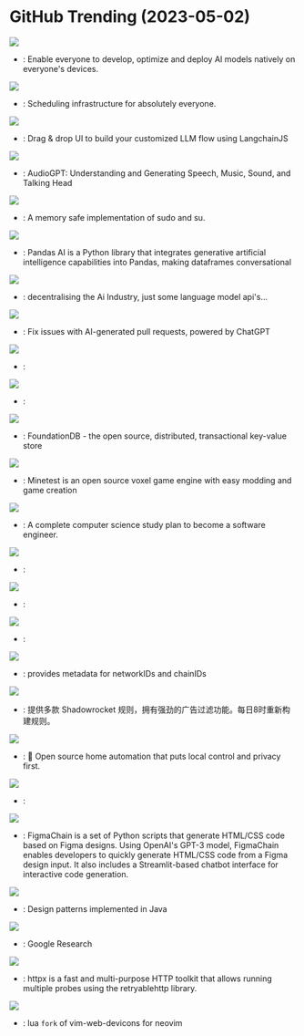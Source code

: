 # GitHub Trending (2023-05-02)

![](https://img.shields.io/badge/Python-New%201-green?style=flat-square&logo=appveyor)
- [](https://github.comundefined): Enable everyone to develop, optimize and deploy AI models natively on everyone's devices.

![](https://img.shields.io/badge/TypeScript-New%20177-green?style=flat-square&logo=appveyor)
- [](https://github.comundefined): Scheduling infrastructure for absolutely everyone.

![](https://img.shields.io/badge/JavaScript-New%2085-green?style=flat-square&logo=appveyor)
- [](https://github.comundefined): Drag & drop UI to build your customized LLM flow using LangchainJS

![](https://img.shields.io/badge/Python-New%201-green?style=flat-square&logo=appveyor)
- [](https://github.comundefined): AudioGPT: Understanding and Generating Speech, Music, Sound, and Talking Head

![](https://img.shields.io/badge/Rust-New%20340-green?style=flat-square&logo=appveyor)
- [](https://github.comundefined): A memory safe implementation of sudo and su.

![](https://img.shields.io/badge/Python-New%20396-green?style=flat-square&logo=appveyor)
- [](https://github.comundefined): Pandas AI is a Python library that integrates generative artificial intelligence capabilities into Pandas, making dataframes conversational

![](https://img.shields.io/badge/Python-New%203-green?style=flat-square&logo=appveyor)
- [](https://github.comundefined): decentralising the Ai Industry, just some language model api's...

![](https://img.shields.io/badge/Python-New%2071-green?style=flat-square&logo=appveyor)
- [](https://github.comundefined): Fix issues with AI-generated pull requests, powered by ChatGPT

![](https://img.shields.io/badge/Python-New%20246-green?style=flat-square&logo=appveyor)
- [](https://github.comundefined): 

![](https://img.shields.io/badge/Java-New%206-green?style=flat-square&logo=appveyor)
- [](https://github.comundefined): 

![](https://img.shields.io/badge/C%2B%2B-New%2027-green?style=flat-square&logo=appveyor)
- [](https://github.comundefined): FoundationDB - the open source, distributed, transactional key-value store

![](https://img.shields.io/badge/C%2B%2B-New%2012-green?style=flat-square&logo=appveyor)
- [](https://github.comundefined): Minetest is an open source voxel game engine with easy modding and game creation

![](https://img.shields.io/badge/none-New%20257-green?style=flat-square&logo=appveyor)
- [](https://github.comundefined): A complete computer science study plan to become a software engineer.

![](https://img.shields.io/badge/Python-New%20423-green?style=flat-square&logo=appveyor)
- [](https://github.comundefined): 

![](https://img.shields.io/badge/Jupyter%20Notebook-New%2049-green?style=flat-square&logo=appveyor)
- [](https://github.comundefined): 

![](https://img.shields.io/badge/Python-New%2055-green?style=flat-square&logo=appveyor)
- [](https://github.comundefined): 

![](https://img.shields.io/badge/Kotlin-New%2012-green?style=flat-square&logo=appveyor)
- [](https://github.comundefined): provides metadata for networkIDs and chainIDs

![](https://img.shields.io/badge/none-New%2045-green?style=flat-square&logo=appveyor)
- [](https://github.comundefined): 提供多款 Shadowrocket 规则，拥有强劲的广告过滤功能。每日8时重新构建规则。

![](https://img.shields.io/badge/Python-New%20140-green?style=flat-square&logo=appveyor)
- [](https://github.comundefined): 🏡 Open source home automation that puts local control and privacy first.

![](https://img.shields.io/badge/TypeScript-New%2069-green?style=flat-square&logo=appveyor)
- [](https://github.comundefined): 

![](https://img.shields.io/badge/Python-New%2038-green?style=flat-square&logo=appveyor)
- [](https://github.comundefined): FigmaChain is a set of Python scripts that generate HTML/CSS code based on Figma designs. Using OpenAI's GPT-3 model, FigmaChain enables developers to quickly generate HTML/CSS code from a Figma design input. It also includes a Streamlit-based chatbot interface for interactive code generation.

![](https://img.shields.io/badge/Java-New%2035-green?style=flat-square&logo=appveyor)
- [](https://github.comundefined): Design patterns implemented in Java

![](https://img.shields.io/badge/Jupyter%20Notebook-New%2018-green?style=flat-square&logo=appveyor)
- [](https://github.comundefined): Google Research

![](https://img.shields.io/badge/Go-New%2013-green?style=flat-square&logo=appveyor)
- [](https://github.comundefined): httpx is a fast and multi-purpose HTTP toolkit that allows running multiple probes using the retryablehttp library.

![](https://img.shields.io/badge/Lua-New%202-green?style=flat-square&logo=appveyor)
- [](https://github.comundefined): lua `fork` of vim-web-devicons for neovim


